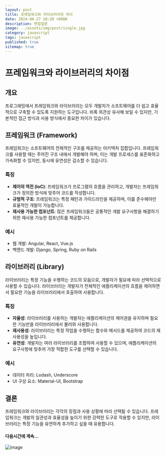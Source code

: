 ```yaml
---
layout: post
title: 프레임워크와 라이브러리의 차이
date: 2024-06-27 10:20 +0900
description: 면접질문
image: ../assets/img/post/single.jpg
category: javascript
tags: javascript 
published: true
sitemap: true
---
```


# 프레임워크와 라이브러리의 차이점

## 개요
프로그래밍에서 프레임워크와 라이브러리는 모두 개발자가 소프트웨어를 더 쉽고 효율적으로 구축할 수 있도록 지원하는 도구입니다. 비록 외관상 유사해 보일 수 있지만, 기본적인 접근 방식과 사용 방식에서 중요한 차이가 있습니다.

## 프레임워크 (Framework)
프레임워크는 소프트웨어의 전체적인 구조를 제공하는 아키텍처 집합입니다. 프레임워크를 사용할 때는 주어진 구조 내에서 개발해야 하며, 이는 개발 프로세스를 표준화하고 가속화할 수 있지만, 동시에 유연성은 감소할 수 있습니다.

### 특징
- **제어의 역전 (IoC)**: 프레임워크가 프로그램의 흐름을 관리하고, 개발자는 프레임워크가 정의한 방식에 맞추어 코드를 작성합니다.
- **규범적 구조**: 프레임워크는 특정 패턴과 가이드라인을 제공하며, 이를 준수해야만 효율적인 개발이 가능합니다.
- **재사용 가능한 컴포넌트**: 많은 프레임워크들은 공통적인 개발 요구사항을 해결하기 위한 재사용 가능한 컴포넌트를 제공합니다.

### 예시
- 웹 개발: Angular, React, Vue.js
- 백엔드 개발: Django, Spring, Ruby on Rails

## 라이브러리 (Library)
라이브러리는 특정 기능을 수행하는 코드의 모음으로, 개발자가 필요에 따라 선택적으로 사용할 수 있습니다. 라이브러리는 개발자가 전체적인 애플리케이션의 흐름을 제어하면서 필요한 기능을 라이브러리에서 호출하여 사용합니다.

### 특징
- **자율성**: 라이브러리를 사용하는 개발자는 애플리케이션의 제어권을 유지하며 필요한 기능만을 라이브러리에서 불러와 사용합니다.
- **재사용성**: 라이브러리는 특정 작업을 수행하는 함수와 메서드를 제공하여 코드의 재사용성을 높입니다.
- **유연성**: 개발자는 여러 라이브러리를 조합하여 사용할 수 있으며, 애플리케이션의 요구사항에 맞추어 가장 적합한 도구를 선택할 수 있습니다.

### 예시
- 데이터 처리: Lodash, Underscore
- UI 구성 요소: Material-UI, Bootstrap

## 결론
프레임워크와 라이브러리는 각각의 장점과 사용 상황에 따라 선택될 수 있습니다. 프레임워크는 개발의 일관성과 효율성을 높이기 위한 강력한 도구로 작용할 수 있지만, 라이브러리는 특정 기능을 유연하게 추가하고 싶을 때 유용합니다.


#### 다음시간에 계속...
![image](https://github.com/nicejmp1/nicejmp1.github.io/assets/163364733/90a41f22-19d3-4d17-b649-016d5880fa98)